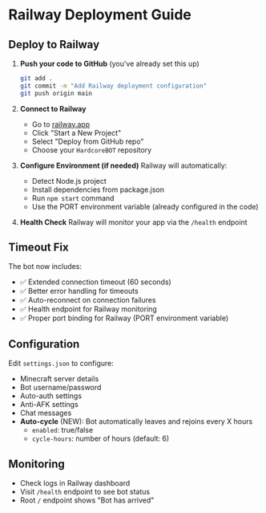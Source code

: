 # Railway Deployment Guide

## Deploy to Railway

1. **Push your code to GitHub** (you've already set this up)
   ```bash
   git add .
   git commit -m "Add Railway deployment configuration"
   git push origin main
   ```

2. **Connect to Railway**
   - Go to [railway.app](https://railway.app/)
   - Click "Start a New Project"
   - Select "Deploy from GitHub repo"
   - Choose your `HardcoreBOT` repository

3. **Configure Environment (if needed)**
   Railway will automatically:
   - Detect Node.js project
   - Install dependencies from package.json
   - Run `npm start` command
   - Use the PORT environment variable (already configured in the code)

4. **Health Check**
   Railway will monitor your app via the `/health` endpoint

## Timeout Fix

The bot now includes:
- ✅ Extended connection timeout (60 seconds)
- ✅ Better error handling for timeouts
- ✅ Auto-reconnect on connection failures
- ✅ Health endpoint for Railway monitoring
- ✅ Proper port binding for Railway (PORT environment variable)

## Configuration

Edit `settings.json` to configure:
- Minecraft server details
- Bot username/password
- Auto-auth settings
- Anti-AFK settings
- Chat messages
- **Auto-cycle** (NEW): Bot automatically leaves and rejoins every X hours
  - `enabled`: true/false
  - `cycle-hours`: number of hours (default: 6)

## Monitoring

- Check logs in Railway dashboard
- Visit `/health` endpoint to see bot status
- Root `/` endpoint shows "Bot has arrived"
